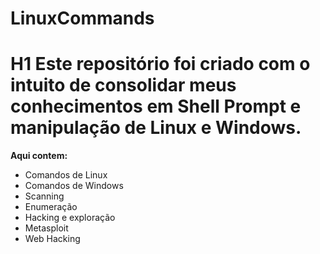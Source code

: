 # LinuxCommands

# H1 Este repositório foi criado com o intuito de consolidar meus conhecimentos em Shell Prompt e manipulação de Linux e Windows.
**Aqui contem:**
- Comandos de Linux
- Comandos de Windows
- Scanning
- Enumeração
- Hacking e exploração
- Metasploit 
- Web Hacking 